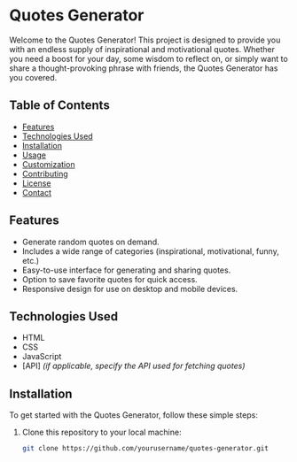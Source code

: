 # Quotes Generator

Welcome to the Quotes Generator! This project is designed to provide you with an endless supply of inspirational and motivational quotes. Whether you need a boost for your day, some wisdom to reflect on, or simply want to share a thought-provoking phrase with friends, the Quotes Generator has you covered.

## Table of Contents

- [Features](#features)
- [Technologies Used](#technologies-used)
- [Installation](#installation)
- [Usage](#usage)
- [Customization](#customization)
- [Contributing](#contributing)
- [License](#license)
- [Contact](#contact)

## Features

- Generate random quotes on demand.
- Includes a wide range of categories (inspirational, motivational, funny, etc.)
- Easy-to-use interface for generating and sharing quotes.
- Option to save favorite quotes for quick access.
- Responsive design for use on desktop and mobile devices.

## Technologies Used

- HTML
- CSS
- JavaScript
- [API] *(if applicable, specify the API used for fetching quotes)*

## Installation

To get started with the Quotes Generator, follow these simple steps:

1. Clone this repository to your local machine:
   ```bash
   git clone https://github.com/yourusername/quotes-generator.git
